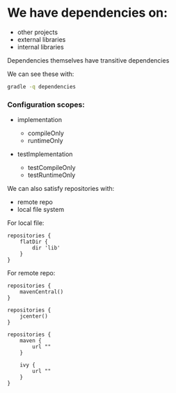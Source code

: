 # We have dependencies on:

* other projects
* external libraries
* internal libraries

Dependencies themselves have transitive dependencies

We can see these with:

```Bash
gradle -q dependencies
```

### Configuration scopes:

* implementation
  * compileOnly
  * runtimeOnly

* testImplementation
  * testCompileOnly
  * testRuntimeOnly

We can also satisfy repositories with:

* remote repo
* local file system


For local file:

```Gradle
repositories {
    flatDir {
        dir 'lib'
    }
}
```

For remote repo:

```Gradle
repositories {
    mavenCentral()
}

repositories {
    jcenter()
}
```

```Gradle
repositories {
    maven {
        url ""
    }

    ivy {
        url ""
    }
}
```